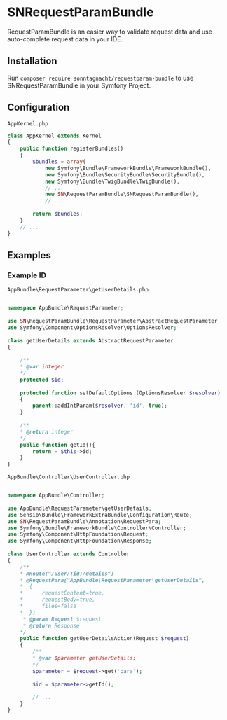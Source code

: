 # SNRequestParamBundle

RequestParamBundle is an easier way to validate request data and use auto-complete request data in your IDE.

## Installation

Run `composer require sonntagnacht/requestparam-bundle` to use SNRequestParamBundle in your Symfony Project.

## Configuration

`AppKernel.php`

```php
class AppKernel extends Kernel
{
    public function registerBundles()
    {
        $bundles = array(
            new Symfony\Bundle\FrameworkBundle\FrameworkBundle(),
            new Symfony\Bundle\SecurityBundle\SecurityBundle(),
            new Symfony\Bundle\TwigBundle\TwigBundle(),
            // ...
            new SN\RequestParamBundle\SNRequestParamBundle(),
            // ...
            
        return $bundles;
    }
    // ...
}
```

## Examples

### Example ID

`AppBundle\RequestParameter\getUserDetails.php`

```php

namespace AppBundle\RequestParameter;
    
use SN\RequestParamBundle\RequestParameter\AbstractRequestParameter
use Symfony\Component\OptionsResolver\OptionsResolver;
    
class getUserDetails extends AbstractRequestParameter 
{
    
    /** 
    * @var integer
    */
    protected $id;
    
    protected function setDefaultOptions (OptionsResolver $resolver) 
    {
        parent::addIntParam($resolver, 'id', true);
    }
    
    /**
    * @return integer
    */
    public function getId(){
        return = $this->id;
    }
}
```

`AppBundle\Controller\UserController.php`

```php

namespace AppBundle\Controller;
    
use AppBundle\RequestParameter\getUserDetails;
use Sensio\Bundle\FrameworkExtraBundle\Configuration\Route;
use SN\RequestParamBundle\Annotation\RequestPara;
use Symfony\Bundle\FrameworkBundle\Controller\Controller;
use Symfony\Component\HttpFoundation\Request;
use Symfony\Component\HttpFoundation\Response;
    
class UserController extends Controller
{
    /**
    * @Route("/user/{id}/details")
    * @RequestPara("AppBundle\RequestParameter\getUserDetails",
    *  {
    *      requestContent=true,
    *      requestBody=true,
    *      files=false
    *  })
     * @param Request $request
     * @return Response
    */
    public function getUserDetailsAction(Request $request)
    {
        /**
        * @var $parameter getUserDetails;
        */
        $parameter = $request->get('para');
        
        $id = $parameter->getId();
        
        // ...
    }
}

```